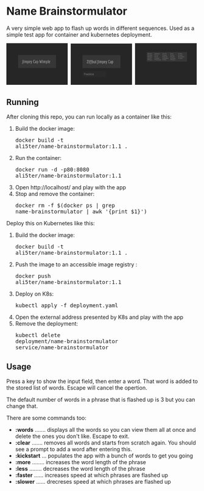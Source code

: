 Name Brainstormulator
=====================
A very simple web app to flash up words in different sequences. Used as a simple test app for container and kubernetes deployment.

<img src="https://raw.githubusercontent.com/ali5ter/name-brainstormulator/master/app/images/screenshots/brainstormulator-00.png" width="32%"/>&nbsp;
<img src="https://raw.githubusercontent.com/ali5ter/name-brainstormulator/master/app/images/screenshots/brainstormulator-01.png" width="32%"/>&nbsp;
<img src="https://raw.githubusercontent.com/ali5ter/name-brainstormulator/master/app/images/screenshots/brainstormulator-02.png" width="32%"/>&nbsp;

Running
-------
After cloning this repo, you can run locally as a container like this:
1. Build the docker image: <pre>docker build -t ali5ter/name-brainstormulator:1.1 .</pre>
2. Run the container: <pre>docker run -d -p80:8080 ali5ter/name-brainstormulator:1.1</pre>
3. Open http://localhost/ and play with the app
4. Stop and remove the container: <pre>docker rm -f $(docker ps | grep name-brainstormulator | awk '{print $1}')</pre>

Deploy this on Kubernetes like this:
1. Build the docker image: <pre>docker build -t ali5ter/name-brainstormulator:1.1 .</pre>
2. Push the image to an accessible image registry : <pre>docker push ali5ter/name-brainstormulator:1.1</pre>
3. Deploy on K8s: <pre>kubectl apply -f deployment.yaml</pre>
4. Open the external address presented by K8s and play with the app
5. Remove the deployment: <pre>kubectl delete deployment/name-brainstormulator service/name-brainstormulator</pre>

Usage
-----
Press a key to show the input field, then enter a word. That word is added to the stored list of words. Escape will cancel the opertion.

The default number of words in a phrase that is flashed up is 3 but you can change that.

There are some commands too:
* **:words** ....... displays all the words so you can view them all at once and delete the ones you don't like. Escape to exit.
* **:clear** ....... removes all words and starts from scratch again. You should see a prompt to add a word after entering this.
* **:kickstart** ... populates the app with a bunch of words to get you going
* **:more** ........ increases the word length of the phrase
* **:less** ........ decreases the word length of the phrase
* **:faster** ...... increases speed at which phrases are flashed up
* **:slower** ...... drecreses speed at which phrases are flashed up
